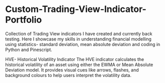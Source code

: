 # Custom-Trading-View-Indicator-Portfolio
Collection of Trading View indicators I have created and currently back testing. Here I showcase my skills in understanding financial modelling using statistics- standard deviation, mean absolute deviation and coding in Python and Pinescript.

HVE- Historical Volatility Indicator 
The HVE indicator calculates the historical volatility of an asset using either the EWMA or Mean Absolute Deviation model. 
It provides visual cues like arrows, flashes, and background colours to help users interpret the volatility data. 
